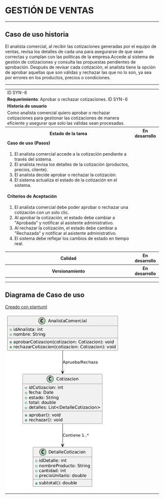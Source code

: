 # GESTIÓN DE VENTAS

------

## Caso de uso historia 
El analista comercial, al recibir las cotizaciones generadas por el equipo de ventas, revisa los detalles de cada una para asegurarse de que sean correctas y cumplan con las políticas de la empresa.Accede al sistema de gestión de cotizaciones y consulta las propuestas pendientes de aprobación. Después de revisar cada cotización, el analista tiene la opción de aprobar aquellas que son válidas y rechazar las que no lo son, ya sea por errores en los productos, precios o condiciones.

---

<table id="customers">
  <tr class="idtext principal">
    <td>ID SYN-6</td>
  </tr>
  <tr class="single text">
    <td><strong>Requerimiento</strong>: Aprobar o rechazar cotizaciones. ID SYN-6</td>
  </tr>
  <tr class="single gray">
    <td><strong>Historia de usuario</strong></td>
  </tr>
  <tr class="single text">
    <td>Como analista comercial quiero aprobar o rechazar cotizaciones para gestionar las cotizaciones de manera eficiente y asegurar que solo las válidas sean procesadas.</td>
  </tr>
  <tr class="duo">
    <th class="gray"><strong>Estado de la tarea</strong></th>
    <th>En desarrollo</th>
  </tr>
  <tr class="single gray">
    <td><strong>Caso de uso (Pasos)</strong></td>
  </tr>
  <tr class="single text">
    <td>
        <ol>
            <li>El analista comercial accede a la cotización pendiente a través del sistema.</li>
            <li>El analista revisa los detalles de la cotización (productos, precios, cliente).</li>
            <li>El analista decide aprobar o rechazar la cotización.</li>
            <li>El sistema actualiza el estado de la cotización en el sistema.</li>
    </td>
  </tr>
  <tr class="single gray">
    <td><strong>Criterios de Aceptación</strong></td>
  </tr>
  <tr class="single text">
    <td>
        <ol>
            <li>El analista comercial debe poder aprobar o rechazar una cotización con un solo clic.</li>
            <li>Al aprobar la cotización, el estado debe cambiar a "Aprobada" y notificar al asistente administrativo.</li>
            <li>Al rechazar la cotización, el estado debe cambiar a "Rechazada" y notificar al asistente administrativo.</li>
            <li>El sistema debe reflejar los cambios de estado en tiempo real.</li>
        </ol>
    </td>
  </tr>
 <tr class="duo">
    <th class="gray"><strong>Calidad</strong></th>
    <th>En desarrollo</th>
  </tr>
  <tr class="duo">
    <th class="gray"><strong>Versionamiento</strong></th>
    <th>En desarrollo</th>
  </tr>
</table>

---
## Diagrama de Caso de uso
[Creado con plantuml](https://plantuml.com/es/)

![Image title](./assets/images/syn-7.png)

---
